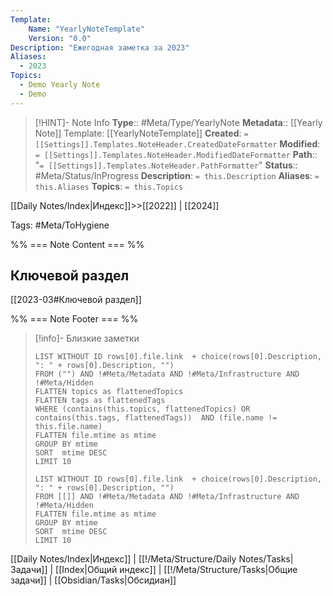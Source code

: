 ```yaml
---
Template:
    Name: "YearlyNoteTemplate"
    Version: "0.0"
Description: "Ежегодная заметка за 2023"
Aliases:
  - 2023
Topics:
  - Demo Yearly Note
  - Demo
---
```

>[!HINT]- Note Info
>**Type**:: #Meta/Type/YearlyNote 
>**Metadata**:: [[Yearly Note]] 
>Template: [[YearlyNoteTemplate]]
>**Created**: `= [[Settings]].Templates.NoteHeader.CreatedDateFormatter` 
>**Modified**:  `= [[Settings]].Templates.NoteHeader.ModifiedDateFormatter` 
>**Path**:: "`= [[Settings]].Templates.NoteHeader.PathFormatter`"
>**Status**:: #Meta/Status/InProgress 
>**Description**: `= this.Description`
>**Aliases**: `= this.Aliases`
>**Topics**: `= this.Topics`

[[Daily Notes/Index|Индекс]]>>[[2022]] | [[2024]]

Tags: #Meta/ToHygiene

%% === Note Content === %%

## Ключевой раздел
[[2023-03#Ключевой раздел]]

%% === Note Footer === %%
>[!info]- Близкие заметки 
> ```dataview
> LIST WITHOUT ID rows[0].file.link  + choice(rows[0].Description, ": " + rows[0].Description, "")
> FROM ("") AND !#Meta/Metadata AND !#Meta/Infrastructure AND !#Meta/Hidden
> FLATTEN topics as flattenedTopics
> FLATTEN tags as flattenedTags
> WHERE (contains(this.topics, flattenedTopics) OR contains(this.tags, flattenedTags))  AND (file.name != this.file.name)
> FLATTEN file.mtime as mtime
> GROUP BY mtime
> SORT  mtime DESC
> LIMIT 10 
> ```
> ```dataview
> LIST WITHOUT ID rows[0].file.link  + choice(rows[0].Description, ": " + rows[0].Description, "")
> FROM [[]] AND !#Meta/Metadata AND !#Meta/Infrastructure AND !#Meta/Hidden
> FLATTEN file.mtime as mtime
> GROUP BY mtime
> SORT  mtime DESC
> LIMIT 10 
> ```

[[Daily Notes/Index|Индекс]] | [[!/Meta/Structure/Daily Notes/Tasks|Задачи]] | [[Index|Общий индекс]] | [[!/Meta/Structure/Tasks|Общие задачи]] | [[Obsidian/Tasks|Обсидиан]]